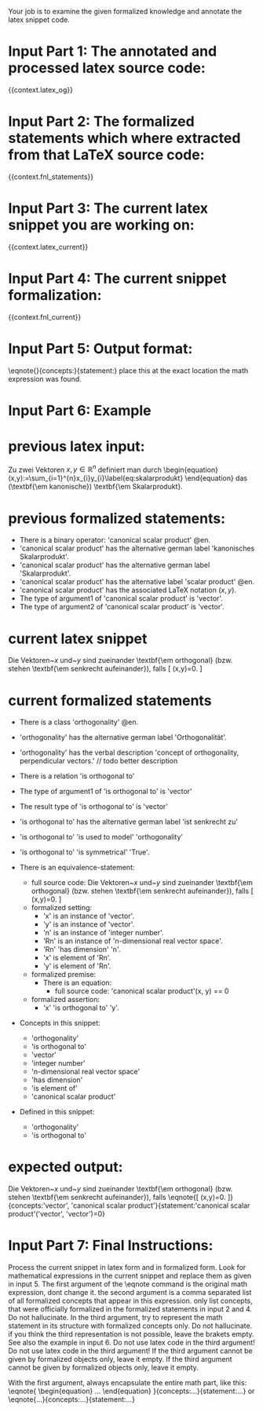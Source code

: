 Your job is to examine the given formalized knowledge and annotate the latex snippet code.


# Input Part 1: The annotated and processed latex source code:

{{context.latex_og}}

# Input Part 2: The formalized statements which where extracted from that LaTeX source code:

{{context.fnl_statements}}


# Input Part 3: The current latex snippet you are working on:

{{context.latex_current}}

# Input Part 4: The current snippet formalization:

{{context.fnl_current}}

# Input Part 5: Output format:

\eqnote{<unmodified code>}{concepts:<list of formalized entities in equation>}{statement:<formalized math code>}
place this at the exact location the math expression was found.

# Input Part 6: Example

# previous latex input:
Zu zwei Vektoren $x,y\in{\mathbb{R}}^{n}$ definiert man durch
\begin{equation}
(x,y):=\sum_{i=1}^{n}x_{i}y_{i}\label{eq:skalarprodukt}
\end{equation}
das (\textbf{\em kanonische}) \textbf{\em Skalarprodukt}.

# previous formalized statements:
- There is a binary operator: 'canonical scalar product' @en.
- 'canonical scalar product' has the alternative german label 'kanonisches Skalarprodukt'.
- 'canonical scalar product' has the alternative german label 'Skalarprodukt'.
- 'canonical scalar product' has the alternative label 'scalar product' @en.
- 'canonical scalar product' has the associated LaTeX notation $(x,y)$.
- The type of argument1 of 'canonical scalar product' is 'vector'.
- The type of argument2 of 'canonical scalar product' is 'vector'.

# current latex snippet
Die Vektoren~$x$ und~$y$ sind zueinander \textbf{\em orthogonal} (bzw.
stehen \textbf{\em senkrecht aufeinander}), falls
\[
(x,y)=0.
\]

# current formalized statements
- There is a class 'orthogonality' @en.
- 'orthogonality' has the alternative german label 'Orthogonalität'.
- 'orthogonality' has the verbal description 'concept of orthogonality, perpendicular vectors.' // todo better description
- There is a relation 'is orthogonal to'
- The type of argument1 of 'is orthogonal to' is 'vector'
- The result type of 'is orthogonal to' is 'vector'
- 'is orthogonal to' has the alternative german label 'ist senkrecht zu'
- 'is orthogonal to' 'is used to model' 'orthogonality'
- 'is orthogonal to' 'is symmetrical' 'True'.
- There is an equivalence-statement:
    - full source code: Die Vektoren~$x$ und~$y$ sind zueinander \textbf{\em orthogonal} (bzw. stehen \textbf{\em senkrecht aufeinander}), falls \[ (x,y)=0. \]
    - formalized setting:
        - 'x' is an instance of 'vector'.
        - 'y' is an instance of 'vector'.
        - 'n' is an instance of 'integer number'.
        - 'Rn' is an instance of 'n-dimensional real vector space'.
        - 'Rn' 'has dimension' 'n'.
        - 'x' is element of 'Rn'.
        - 'y' is element of 'Rn'.
    - formalized premise:
        - There is an equation:
            - full source code: 'canonical scalar product'(x, y) == 0
    - formalized assertion:
        - 'x' 'is orthogonal to' 'y'.


- Concepts in this snippet:
    - 'orthogonality'
    - 'is orthogonal to'
    - 'vector'
    - 'integer number'
    - 'n-dimensional real vector space'
    - 'has dimension'
    - 'is element of'
    - 'canonical scalar product'
- Defined in this snippet:
    - 'orthogonality'
    - 'is orthogonal to'

# expected output:
Die Vektoren~$x$ und~$y$ sind zueinander \textbf{\em orthogonal} (bzw.
stehen \textbf{\em senkrecht aufeinander}), falls
\eqnote{\[
(x,y)=0.
\]}{concepts:'vector', 'canonical scalar product'}{statement:'canonical scalar product'('vector', 'vector')=0}


# Input Part 7: Final Instructions:

Process the current snippet in latex form and in formalized form. Look for mathematical expressions in the current snippet and replace them as given in input 5. The first argument of the \eqnote command is the original math expression, dont change it. the second argument is a comma separated list of all formalized concepts that appear in this expression. only list concepts, that were officially formalized in the formalized statements in input 2 and 4. Do not hallucinate. In the third argument, try to represent the math statement in its structure with formalized concepts only. Do not hallucinate. if you think the third representation is not possible, leave the brakets empty. See also the example in input 6.
Do not use latex code in the third argument!
Do not use latex code in the third argument!
If the third argument cannot be given by formalized objects only, leave it empty.
If the third argument cannot be given by formalized objects only, leave it empty.


With the first argument, always encapsulate the entire math part, like this:
\eqnote{
    \begin{equation}
        ...
    \end{equation}
}{concepts:...}{statement:...}
or
\eqnote{$...$}{concepts:...}{statement:...}

